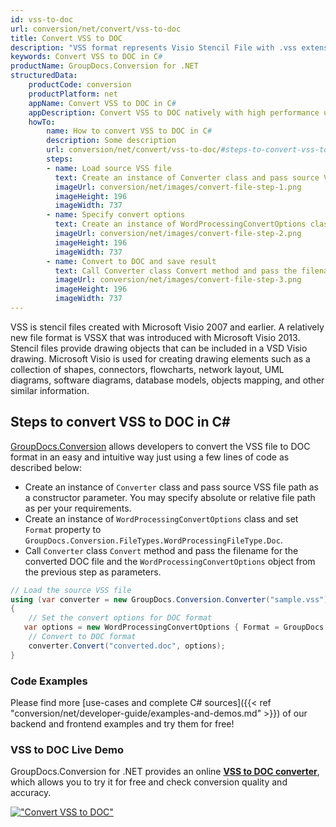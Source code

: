 ```yaml
---
id: vss-to-doc
url: conversion/net/convert/vss-to-doc
title: Convert VSS to DOC
description: "VSS format represents Visio Stencil File with .vss extension. Learn how to convert VSS to DOC file programmatically in C# language using GroupDocs.Conversion for .NET library."
keywords: Convert VSS to DOC in C#
productName: GroupDocs.Conversion for .NET
structuredData:
    productCode: conversion
    productPlatform: net
    appName: Convert VSS to DOC in C#
    appDescription: Convert VSS to DOC natively with high performance using C# language and server side GroupDocs.Conversion for .NET APIs, without the use of any software like Microsoft or Open Office.
    howTo:
        name: How to convert VSS to DOC in C# 
        description: Some description
        url: conversion/net/convert/vss-to-doc/#steps-to-convert-vss-to-doc-in-c
        steps:
        - name: Load source VSS file 
          text: Create an instance of Converter class and pass source VSS file path as a constructor parameter. You may specify absolute or relative file path as per your requirements. 
          imageUrl: conversion/net/images/convert-file-step-1.png
          imageHeight: 196
          imageWidth: 737
        - name: Specify convert options 
          text: Create an instance of WordProcessingConvertOptions class.
          imageUrl: conversion/net/images/convert-file-step-2.png
          imageHeight: 196
          imageWidth: 737
        - name: Convert to DOC and save result 
          text: Call Converter class Convert method and pass the filename for the converted HTML file and the WordProcessingConvertOptions object from the previous step as parameters.
          imageUrl: conversion/net/images/convert-file-step-3.png
          imageHeight: 196
          imageWidth: 737
---
```


VSS is stencil files created with Microsoft Visio 2007 and earlier. A relatively new file format is VSSX that was introduced with Microsoft Visio 2013. Stencil files provide drawing objects that can be included in a VSD Visio drawing. Microsoft Visio is used for creating drawing elements such as a collection of shapes, connectors, flowcharts, network layout, UML diagrams, software diagrams, database models, objects mapping, and other similar information.

## Steps to convert VSS to DOC in C#

[GroupDocs.Conversion](https://products.groupdocs.com/conversion/net) allows developers to convert the VSS file to DOC format in an easy and intuitive way just using a few lines of code as described below:

* Create an instance of `Converter` class and pass source VSS file path as a constructor parameter. You may specify absolute or relative file path as per your requirements. 
* Create an instance of `WordProcessingConvertOptions` class and set `Format` property to `GroupDocs.Conversion.FileTypes.WordProcessingFileType.Doc`.
* Call `Converter` class `Convert` method and pass the filename for the converted DOC file and the `WordProcessingConvertOptions` object from the previous step as parameters.

```csharp
// Load the source VSS file
using (var converter = new GroupDocs.Conversion.Converter("sample.vss"))
{
    // Set the convert options for DOC format
   var options = new WordProcessingConvertOptions { Format = GroupDocs.Conversion.FileTypes.WordProcessingFileType.Doc };
    // Convert to DOC format
    converter.Convert("converted.doc", options);
}
```

### Code Examples

Please find more [use-cases and complete C# sources]({{< ref "conversion/net/developer-guide/examples-and-demos.md" >}}) of our backend and frontend examples and try them for free!

### VSS to DOC Live Demo

GroupDocs.Conversion for .NET provides an online [**VSS to DOC converter**](https://products.groupdocs.app/conversion/vss-to-doc), which allows you to try it for free and check conversion quality and accuracy.

[!["Convert VSS to DOC"](conversion/net/images/convert-to-doc/convert-vss-to-doc.png)](https://products.groupdocs.app/conversion/vss-to-doc)